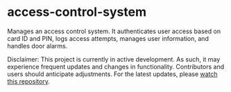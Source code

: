 # access-control-system
Manages an access control system. It authenticates user access based on card ID and PIN, logs access attempts, manages user information, and handles door alarms.

Disclaimer: This project is currently in active development. As such, it may experience frequent updates and changes in functionality. Contributors and users should anticipate adjustments. For the latest updates, please [watch this repository](https://github.com/Geferg/access-control-system).
